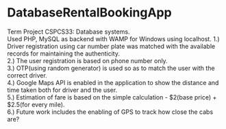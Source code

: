 # DatabaseRentalBookingApp
Term Project CSPCS33: Database systems.<br />
Used PHP, MySQL as backend with WAMP for Windows using localhost.
1.) Driver registration using car number plate was matched with the available records for maintaining the authenticity.<br />
2.) The user registration is based on phone number only.<br />
3.) OTP(using random generator) is used so as to match the user with the correct driver.<br />
4.) Google Maps API is enabled in the application to show the distance and time taken both for driver and the user.<br />
5.) Estimation of fare is based on the simple calculation - $2(base price) + $2.5(for every mile).<br />
6.) Future work includes the enabling of GPS to track how close the cabs are?<br />
